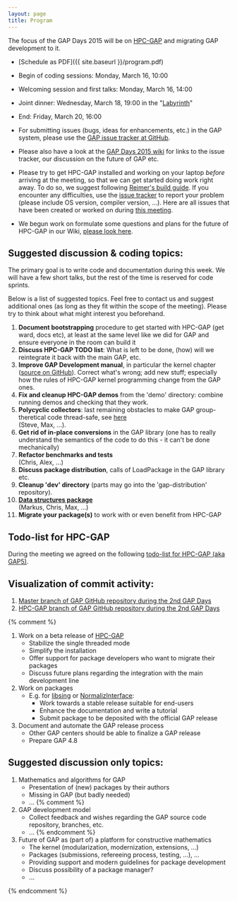 ```yaml
---
layout: page
title: Program
---
```


The focus of the GAP Days 2015 will be on [HPC-GAP](http://www-circa.mcs.st-and.ac.uk/hpcgap.php)
and migrating GAP development to it.


*  [Schedule as PDF]({{ site.baseurl }}/program.pdf)
  * Begin of coding sessions: Monday, March 16, 10:00
  * Welcoming session and first talks: Monday, March 16, 14:00
  * Joint dinner: Wednesday, March 18, 19:00 in the "[Labyrinth](http://www.labyrinthaachen.de)"
  * End: Friday, March 20, 16:00

* For submitting issues (bugs, ideas for enhancements, etc.) in the GAP system, please use the
[GAP issue tracker at GitHub](https://github.com/gap-system/gap/issues).

* Please also have a look at the [GAP Days 2015 wiki](https://github.com/gapdays/gapdays2015-spring/wiki)
for links to the issue tracker, our discussion on the future of GAP etc.

* Please try to get HPC-GAP installed and working on your laptop
_before_ arriving at the meeting, so that we can get started doing work
right away. To do so, we suggest following [Reimer's build guide](https://github.com/gap-system/gap/wiki/Building-HPC-GAP).
If you encounter any difficulties, use the [issue tracker](https://github.com/gap-system/gap/issues)
to report your problem (please include OS version, compiler version, ...).
Here are all issues that have been created or worked on during [this meeting](https://github.com/gap-system/gap/issues?page=1&q=label%3Agapdays2015).

* We begun work on formulate some questions and plans for the future of HPC-GAP
in our Wiki,  [please look here](https://github.com/gapdays/gapdays2015-spring/wiki/HPC-GAP-Plans).

## Suggested discussion & coding topics:

The primary goal is to write code and documentation during this week.
We will have a few short talks, but the rest of the time is reserved
for code sprints. 

Below is a list of suggested topics. Feel free to contact us and
suggest additional ones (as long as they fit within the scope of the meeting).
Please try to think about what might interest you beforehand.


1. **Document bootstrapping** procedure to get started with HPC-GAP (get ward, docs etc), at least at the same level like we did for GAP and ensure everyone in the room can build it
1. **Discuss HPC-GAP TODO list**: What is left to be done, (how) will we reintegrate
it back with the main GAP, etc.
1. **Improve GAP Development manual**, in particular the kernel chapter ([source on GitHub](https://github.com/gap-system/gap-distribution/blob/master/doc/dev/kernel.xml)). Correct what's wrong; add new stuff; especially how the rules of HPC-GAP kernel programming change from the GAP ones.
1. **Fix and cleanup HPC-GAP demos** from the 'demo' directory: combine running demos and checking that they work.
1. **Polycyclic collectors**: last remaining obstacles to make GAP group-theretical code thread-safe, see [here](http://tracker.gap-system.org/issues/325)
   <br>(Steve, Max, ...). 
1. **Get rid of in-place conversions** in the GAP library (one has to really understand the semantics of the code to do this - it can't be done mechanically)
1. **Refactor benchmarks and tests**
   <br>(Chris, Alex, ...)
1. **Discuss package distribution**, calls of LoadPackage in the GAP library etc.
1. **Cleanup 'dev' directory** (parts may go into the 'gap-distribution' repository).
1. **[Data structures package](https://bitbucket.org/gap-system/datastructures)**
   <br>(Markus, Chris, Max, ...)
1. **Migrate your package(s)** to work with or even benefit from HPC-GAP


## Todo-list for HPC-GAP

During the meeting we agreed on the following [todo-list for HPC-GAP (aka GAP5)](https://trello.com/b/VfbOtaEC/gap-5).

## Visualization of commit activity:

1. [Master branch of GAP GitHub repository during the 2nd GAP Days](https://www.youtube.com/watch?v=kXxAeYGLSdY)
1. [HPC-GAP branch of GAP GitHub repository during the 2nd GAP Days](https://www.youtube.com/watch?v=h4ZSvz_wXD0)

{% comment %}



1. Work on a beta release of [HPC-GAP](http://www-circa.mcs.st-and.ac.uk/hpcgap.php)
   * Stabilize the single threaded mode
   * Simplify the installation
   * Offer support for package developers who want to migrate their packages
   * Discuss future plans regarding the integration with the main development line
2. Work on packages
   * E.g. for [libsing](http://gap-system.github.io/libsing/) 
     or [NormalizInterface](https://github.com/fingolfin/NormalizInterface):
     * Work towards a stable release suitable for end-users
     * Enhance the documentation and write a tutorial
     * Submit package to be deposited with the official GAP release
3. Document and automate the GAP release process
   * Other GAP centers should be able to finalize a GAP release
   * Prepare GAP 4.8


## Suggested discussion only topics:

1. Mathematics and algorithms for GAP
	* Presentation of (new) packages by their authors
	* Missing in GAP (but badly needed)
	* ...
{% comment %}
2. GAP development model
	* Collect feedback and wishes regarding the GAP source code repository, branches, etc.
	* ...
{% endcomment %}
3. Future of GAP as (part of) a platform for constructive mathematics
	* The kernel (modularization, modernization, extensions, …)
	* Packages (submissions, refereeing process, testing, …), …
	* Providing support and modern guidelines for package development
	* Discuss possibility of a package manager?
	* ...

{% endcomment %}
